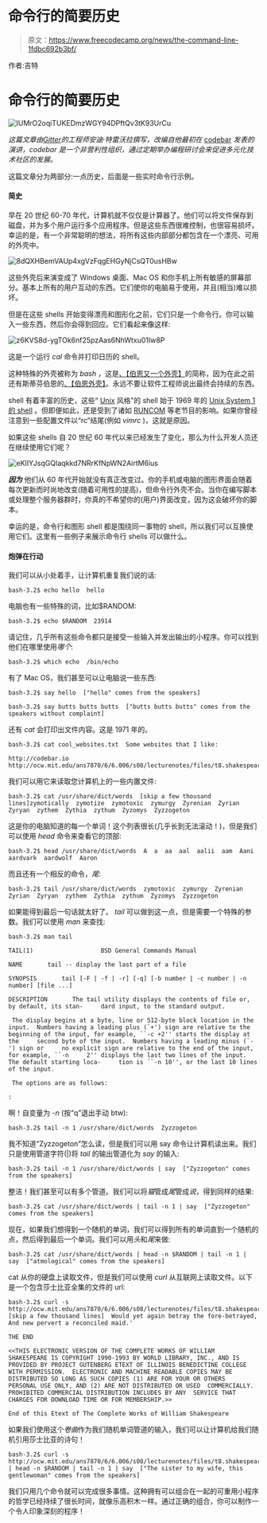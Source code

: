 # 命令行的简要历史

> 原文：<https://www.freecodecamp.org/news/the-command-line-1fdbc692b3bf/>

作者:吉特

# 命令行的简要历史

![IUMrO2oqiTUKEDmzWGY94DPftQv3tK93UrCu](img/9805ece8f6272c432d14e057a2cb37d8.png)

*这篇文章由[Gitter](https://www.freecodecamp.org/news/the-command-line-1fdbc692b3bf/undefined)的工程师安迪·特雷沃拉撰写，改编自他最初在* [codebar](http://codebar.io/) *发表的演讲，codebar 是一个非营利性组织，通过定期举办编程研讨会来促进多元化技术社区的发展。*

这篇文章分为两部分:一点历史，后面是一些实时命令行示例。

#### 简史

早在 20 世纪 60-70 年代，计算机就不仅仅是计算器了。他们可以将文件保存到磁盘，并为多个用户运行多个应用程序。但是这些东西很难控制，也很容易损坏。幸运的是，有一个非常聪明的想法，将所有这些内部部分都包含在一个漂亮、可用的外壳中。

![8dQXHBemVAUp4xgVzFqgEHGyNjCsQT0usHBw](img/cdbf1f8b39bf12e54a4259c1a18ea6f0.png)

这些外壳后来演变成了 Windows 桌面、Mac OS 和你手机上所有敏感的屏幕部分。基本上所有的用户互动的东西。它们使你的电脑易于使用，并且(相当)难以损坏。

但是在这些 shells 开始变得漂亮和图形化之前，它们只是一个命令行。你可以输入一些东西，然后你会得到回应。它们看起来像这样:

![z6KVS8d-ygTOk6nf25pzAas6NhWtxu01Iw8P](img/2d911e6e7cde20a1127b631cf2c0f7c6.png)

这是一个运行 *cal* 命令并打印日历的 shell。

这种特殊的外壳被称为 *bash* ，这是[、【伯恩又一个外壳】](https://en.wikipedia.org/wiki/Bash_%28Unix_shell%29)的简称，因为在此之前还有斯蒂芬伯恩的[、【伯恩外壳】](https://en.wikipedia.org/wiki/Bourne_shell)。永远不要让软件工程师说出最终会持续的东西。

shell 有着丰富的历史，这些“ [Unix](https://en.wikipedia.org/wiki/Unix) 风格”的 shell 始于 1969 年的 [Unix System 1 的 shell](https://en.wikipedia.org/wiki/History_of_Unix#1969) 。但即便如此，还是受到了诸如 [RUNCOM](https://en.wikipedia.org/wiki/Run_commands) 等老节目的影响。如果你曾经注意到一些配置文件以“rc”结尾(例如 *vimrc* )，这就是原因。

如果这些 shells 自 20 世纪 60 年代以来已经发生了变化，那么为什么开发人员还在继续使用它们呢？

![eKIIYJsqGQIaqkkd7NRrKfNpWN2AirtM6ius](img/ee74c97aa83d874d72f3723f4434cc5b.png)

***因为*** 他们从 60 年代开始就没有真正改变过。你的手机或电脑的图形界面会随着每次更新而时尚地改变(随着可用性的提高)，但命令行外壳不会。当你在编写脚本或处理整个服务器群时，你真的不希望你的(用户)界面改变，因为这会破坏你的脚本。

幸运的是，命令行和图形 shell 都是围绕同一事物的 shell，所以我们可以互换使用它们。这里有一些例子来展示命令行 shells 可以做什么。

#### 炮弹在行动

我们可以从小处着手，让计算机重复我们说的话:

```
bash-3.2$ echo hello  hello
```

电脑也有一些特殊的词，比如$RANDOM:

```
bash-3.2$ echo $RANDOM  23914
```

请记住，几乎所有这些命令都只是接受一些输入并发出输出的小程序。你可以找到他们在哪里使用*哪个*:

```
bash-3.2$ which echo  /bin/echo
```

有了 Mac OS，我们甚至可以让电脑说一些东西:

```
bash-3.2$ say hello  ["hello" comes from the speakers]
```

```
bash-3.2$ say butts butts butts  ["butts butts butts" comes from the speakers without complaint]
```

还有 *cat* 会打印出文件内容。这是 1971 年的。

```
bash-3.2$ cat cool_websites.txt  Some websites that I like:
```

```
http://codebar.io  http://ocw.mit.edu/ans7870/6/6.006/s08/lecturenotes/files/t8.shakespeare.txt
```

我们可以用它来读取您计算机上的一些内置文件:

```
bash-3.2$ cat /usr/share/dict/words  [skip a few thousand lines]zymotically  zymotize  zymotoxic  zymurgy  Zyrenian  Zyrian  Zyryan  zythem  Zythia  zythum  Zyzomys  Zyzzogeton
```

这是你的电脑知道的每一个单词！这个列表很长(几乎长到无法滚动！)，但是我们可以使用 *head* 命令来查看它的顶部:

```
bash-3.2$ head /usr/share/dict/words  A  a  aa  aal  aalii  aam  Aani  aardvark  aardwolf  Aaron
```

而且还有一个相反的命令，*尾*:

```
bash-3.2$ tail /usr/share/dict/words  zymotoxic  zymurgy  Zyrenian  Zyrian  Zyryan  zythem  Zythia  zythum  Zyzomys  Zyzzogeton
```

如果能得到最后一句话就太好了。 *tail* 可以做到这一点，但是需要一个特殊的参数。我们可以使用 *man* 来查找:

```
bash-3.2$ man tail
```

```
TAIL(1)                   BSD General Commands Manual
```

```
NAME       tail -- display the last part of a file
```

```
SYNOPSIS       tail [-F | -f | -r] [-q] [-b number | -c number | -n number] [file ...]
```

```
DESCRIPTION       The tail utility displays the contents of file or, by default, its stan-     dard input, to the standard output.
```

```
 The display begins at a byte, line or 512-byte block location in the     input.  Numbers having a leading plus (`+') sign are relative to the     beginning of the input, for example, ``-c +2'' starts the display at the     second byte of the input.  Numbers having a leading minus (`-') sign or     no explicit sign are relative to the end of the input, for example, ``-n     2'' displays the last two lines of the input.  The default starting loca-     tion is ``-n 10'', or the last 10 lines of the input.
```

```
 The options are as follows:
```

```
:
```

啊！自变量为 *-n* (按“q”退出手动 btw):

```
bash-3.2$ tail -n 1 /usr/share/dict/words  Zyzzogeton
```

我不知道“Zyzzogeton”怎么读，但是我们可以用 say 命令让计算机读出来。我们只是使用管道字符(|)将 *tail* 的输出管道化为 *say* 的输入:

```
bash-3.2$ tail -n 1 /usr/share/dict/words | say  ["Zyzzogeton" comes from the speakers]
```

整洁！我们甚至可以有多个管道。我们可以将*猫*管成*尾*管成*说*，得到同样的结果:

```
bash-3.2$ cat /usr/share/dict/words | tail -n 1 | say  ["Zyzzogeton" comes from the speakers]
```

现在，如果我们想得到一个随机的单词，我们可以得到所有的单词直到一个随机的点，然后得到最后一个单词。我们可以用*头*和*尾*来做:

```
bash-3.2$ cat /usr/share/dict/words | head -n $RANDOM | tail -n 1 | say  ["atmological" comes from the speakers]
```

cat 从你的硬盘上读取文件，但是我们可以使用 *curl* 从互联网上读取文件。以下是一个包含莎士比亚全集的文件的 url:

```
bash-3.2$ curl -s http://ocw.mit.edu/ans7870/6/6.006/s08/lecturenotes/files/t8.shakespeare.txt  [skip a few thousand lines]  Would yet again betray the fore-betrayed,  And new pervert a reconciled maid.'
```

```
THE END
```

```
<<THIS ELECTRONIC VERSION OF THE COMPLETE WORKS OF WILLIAM  SHAKESPEARE IS COPYRIGHT 1990-1993 BY WORLD LIBRARY, INC., AND IS  PROVIDED BY PROJECT GUTENBERG ETEXT OF ILLINOIS BENEDICTINE COLLEGE  WITH PERMISSION.  ELECTRONIC AND MACHINE READABLE COPIES MAY BE  DISTRIBUTED SO LONG AS SUCH COPIES (1) ARE FOR YOUR OR OTHERS  PERSONAL USE ONLY, AND (2) ARE NOT DISTRIBUTED OR USED  COMMERCIALLY.  PROHIBITED COMMERCIAL DISTRIBUTION INCLUDES BY ANY  SERVICE THAT CHARGES FOR DOWNLOAD TIME OR FOR MEMBERSHIP.>>
```

```
End of this Etext of The Complete Works of William Shakespeare
```

如果我们使用这个*卷曲*作为我们随机单词管道的输入，我们可以让计算机给我们随机引用莎士比亚的诗句！

```
bash-3.2$ curl -s http://ocw.mit.edu/ans7870/6/6.006/s08/lecturenotes/files/t8.shakespeare.txt | head -n $RANDOM | tail -n 1 | say  ["The sister to my wife, this gentlewoman" comes from the speakers]
```

我们只用几个命令就可以完成很多事情。这种拥有可以组合在一起的可重用小程序的哲学已经持续了很长时间，就像乐高积木一样。通过正确的组合，你可以制作一个令人印象深刻的程序！